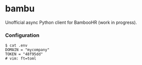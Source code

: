 # bambu

Unofficial async Python client for BambooHR (work in progress).

### Configuration

    $ cat .env
    DOMAIN = "mycompany"
    TOKEN = "48f95dd"
    # vim: ft=toml